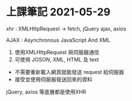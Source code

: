 # 上課筆記 2021-05-29

xhr : XMLHttpRequest -> fetch, jQuery ajax, axios


AJAX : Asynchronous JavaScript And XML
1. 使用XMLHttpRequest 與伺服器通信
2. 可使用 JOSON, XML, HTML 及 text

* 不需要重新載入網頁就能發送 request 給伺服器
* 接受並使用伺服器發送回來的資料

jQuery, axios 等底層都是使用XHR
